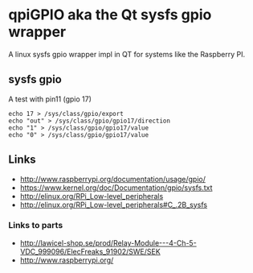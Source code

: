 # qpiGPIO aka the Qt sysfs gpio wrapper

A linux sysfs gpio wrapper impl in QT for systems like the Raspberry PI.


## sysfs gpio

A test with pin11 (gpio 17)
```
echo 17 > /sys/class/gpio/export
echo "out" > /sys/class/gpio/gpio17/direction 
echo "1" > /sys/class/gpio/gpio17/value 
echo "0" > /sys/class/gpio/gpio17/value 
```

## Links

* http://www.raspberrypi.org/documentation/usage/gpio/
* https://www.kernel.org/doc/Documentation/gpio/sysfs.txt
* http://elinux.org/RPi_Low-level_peripherals
* http://elinux.org/RPi_Low-level_peripherals#C_.2B_sysfs

### Links to parts

* http://lawicel-shop.se/prod/Relay-Module---4-Ch-5-VDC_999096/ElecFreaks_91902/SWE/SEK
* http://www.raspberrypi.org/

